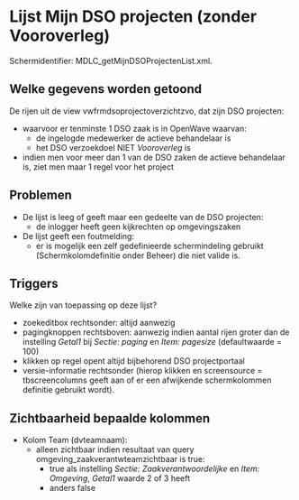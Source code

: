 # Lijst Mijn DSO projecten (zonder Vooroverleg)

Schermidentifier: MDLC_getMijnDSOProjectenList.xml.

## Welke gegevens worden getoond

De rijen uit de view vwfrmdsoprojectoverzichtzvo, dat zijn DSO projecten:

- waarvoor er tenminste 1 DSO zaak is in OpenWave waarvan:
  - de ingelogde medewerker de actieve behandelaar is
  - het DSO verzoekdoel NIET _Vooroverleg_ is
- indien men voor meer dan 1 van de DSO zaken de actieve behandelaar is, ziet men maar 1 regel voor het project

## Problemen

- De lijst is leeg of geeft maar een gedeelte van de DSO projecten:
  - de inlogger heeft geen kijkrechten op omgevingszaken
- De lijst geeft een foutmelding:
  - er is mogelijk een zelf gedefinieerde schermindeling gebruikt (Schermkolomdefinitie onder Beheer) die niet valide is.

## Triggers

Welke zijn van toepassing op deze lijst?

- zoekeditbox rechtsonder: altijd aanwezig
- pagingknoppen rechtsboven: aanwezig indien aantal rijen groter dan de instelling _Getal1_ bij _Sectie: paging_ en _Item: pagesize_ (defaultwaarde = 100)
- klikken op regel opent altijd bijbehorend DSO projectportaal
- versie-informatie rechtsonder (hierop klikken en screensource = tbscreencolumns geeft aan of er een afwijkende schermkolommen definitie gebruikt wordt).

## Zichtbaarheid bepaalde kolommen

- Kolom Team (dvteamnaam):
  - alleen zichtbaar indien resultaat van query omgeving_zaakverantwteamzichtbaar is true:
    - true als instelling _Sectie: Zaakverantwoordelijke_ en _Item: Omgeving_, _Getal1_ waarde 2 of 3 heeft
    - anders false
